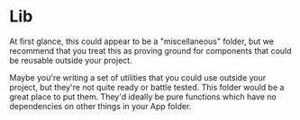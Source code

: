 # Lib

At first glance, this could appear to be a "miscellaneous" folder, but we recommend that you treat this as proving ground for components that could be reusable outside your project.

Maybe you're writing a set of utilities that you could use outside your project, but they're not quite ready or battle tested.  This folder would be a great place to put them. They'd ideally be pure functions which have no dependencies on other things in your App folder.
